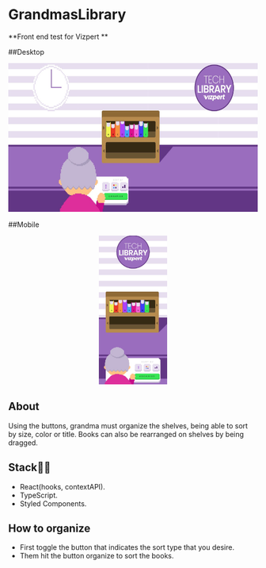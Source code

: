 # GrandmasLibrary

**Front end test for Vizpert **


##Desktop

<p align="center">
  <img  height="300" src="https://github.com/felipepasq/grandmas-library/blob/master/public/assets/libraryweb.png">
</p>

##Mobile

<p align="center">
  <img  height="300" src="https://github.com/felipepasq/grandmas-library/blob/master/public/assets/librarymobile.jpg">
</p>

## About

Using the buttons, grandma must organize the shelves, being able to sort by size, color or title. Books can also be rearranged on shelves by being dragged.

## Stack👨‍💻

* React(hooks, contextAPI).
* TypeScript.
* Styled Components.

## How to organize

- First toggle the button that indicates the sort type that you desire.
- Them hit the button organize to sort the books.
